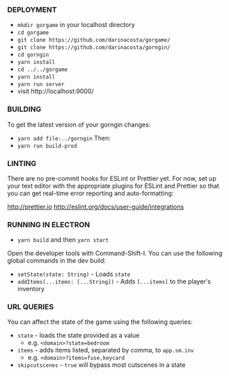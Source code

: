 ### DEPLOYMENT

- `mkdir gorgame` in your localhost directory
- `cd gorgame`
- `git clone https://github.com/darinacosta/gorgame/`
- `git clone https://github.com/darinacosta/gorngin/`
- `cd gorngin`
- `yarn install`
- `cd ../../gorgame`
- `yarn install`
- `yarn run server`
- visit http://localhost:9000/

### BUILDING

To get the latest version of your gorngin changes:
- `yarn add file:../gorngin`
Then:
- `yarn run build-prod`

### LINTING
There are no pre-commit hooks for ESLint or Prettier yet. For now, set up your
text editor with the appropriate plugins for ESLint and Prettier so that you can
get real-time error reporting and auto-formatting:

http://prettier.io
http://eslint.org/docs/user-guide/integrations

### RUNNING IN ELECTRON
- `yarn build` and then `yarn start`

Open the developer tools with Command-Shift-I. You can use the following global
commands in the dev build:

- `setState(state: String)` - Loads `state`
- `addItems(...items: [...String])` - Adds `[...items]` to the player's inventory

### URL QUERIES
You can affect the state of the game using the following queries:
- `state` - loads the state provided as a value
  - e.g. `<domain>?state=bedroom`
- `items` - adds items listed, separated by comma, to `app.sm.inv`
  -  e.g. `<domain>?items=fuse,keycard`
- `skipcutscenes` - `true` will bypass most cutscenes in a state
